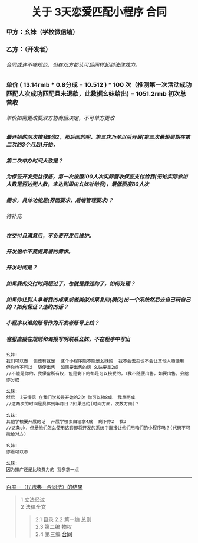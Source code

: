 
<h1 align = "center">关于  3天恋爱匹配小程序  合同</h1>

### 甲方：幺妹（学校微信墙）
### 乙方：（开发者）
###### 合同或许不够规范，但在双方都认可后同样起到法律效力。

###   单价 ( 13.14rmb * 0.8分成 = 10.512 ) * 100 次（推测第一次活动成功匹配人次成功匹配且未退款，此数据幺妹给出) = 1051.2rmb 初次总营收
###### 单价如需更改要双方协商后决定，不可单方更改

#####  最开始的两次按我8你2，那后面的呢，第三次乃至以后开展(第三次最短周期在第二次的3个月后)开始，
#####  第二次举办时间大致是？
#####  为保证开发受益保底，第一次按照100人次实际营收保底支付给我(无论实际参加人数是否达到人数，未达到即由幺妹补给我)，最低限度80人次

##### 需求，具体功能是(界面要求，后端管理要求)？
###### 待补充
##### 在交付且满意后，不负责开发后维护。
##### 开发途中不要提离谱的需求。
##### 开发时间是？
##### 如果我的交付时间超过了，也就是我违约了，如何处理？
##### 如果你让别人拿着我的成果或者类似成果复刻(模仿)出一个系统然后去自己玩自己的？如何保证？违约的话？
##### 小程序以谁的账号作为开发者账号上线？
##### 客服直接在规则和海报写明联系幺妹，不在程序中写出

```
幺妹:
我们可以做  但还有就是  这个小程序能不能是幺妹的  我不会去卖也不会让其他人随便用  但你也不可以  随便出售  如果要出售的话 幺妹要拿2成 
//不能是你的，我保留所有权，但是剩下的都是可以接受的，（我不随便出售，如要出售，会给你分成

幺妹:
然后  3天情侣 在我们学校最开始的2次 你可以抽8成  我拿两成
//这两次的时间是具体到年月日？如果违约(时间方面，次数方面)？

幺妹:
其他学校要开展的话  开展学校表白墙拿4成  剩下你2  我3
//这条ok，但是他们怎么使用这套即将开发的系统？直接让他们用咱们的小程序吗？(代码不可能给对方)

幺妹:
你看可以不

幺妹:
因为推广还是比较费力的 我多拿一点
```
___

[百度--（民法典--合同法）的结果](https://baike.baidu.com/item/%E4%B8%AD%E5%8D%8E%E4%BA%BA%E6%B0%91%E5%85%B1%E5%92%8C%E5%9B%BD%E6%B0%91%E6%B3%95%E5%85%B8/19435116#2_4 )

> 1 立法经过  
> 2 法律全文
>> 2.1 目录
>> 2.2 第一编 总则  
>> 2.3 第二编 物权  
>> 2.4 第三编 [合同](https://baike.baidu.com/item/%E4%B8%AD%E5%8D%8E%E4%BA%BA%E6%B0%91%E5%85%B1%E5%92%8C%E5%9B%BD%E6%B0%91%E6%B3%95%E5%85%B8/19435116#2_4 )
